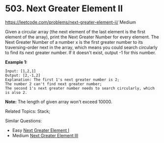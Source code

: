 # 503. Next Greater Element II
<https://leetcode.com/problems/next-greater-element-ii/>
Medium

Given a circular array (the next element of the last element is the first element of the array), print the Next Greater Number for every element. The Next Greater Number of a number x is the first greater number to its traversing-order next in the array, which means you could search circularly to find its next greater number. If it doesn't exist, output -1 for this number.

**Example 1:**

    Input: [1,2,1]
    Output: [2,-1,2]
    Explanation: The first 1's next greater number is 2; 
    The number 2 can't find next greater number; 
    The second 1's next greater number needs to search circularly, which is also 2.

**Note:** The length of given array won't exceed 10000.

Related Topics: Stack;

Similar Questions: 
* Easy [Next Greater Element I](https://leetcode.com/problems/next-greater-element-i/)
* Medium [Next Greater Element III](https://leetcode.com/problems/next-greater-element-iii/)